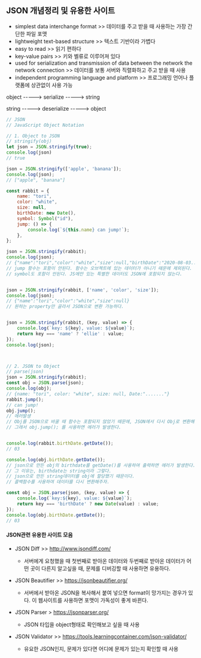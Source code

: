 ## JSON 개념정리 및 유용한 사이트

- simplest data interchange format >> 데이터를 주고 받을 때 사용하는 가장 간단한 파일 포맷
-  lightweight text-based structure >> 텍스트 기반이라 가볍다
- easy to read >> 읽기 편하다
- key-value pairs >> 키와 벨류로 이루어져 있다
- used for serialization and transmission of data between the network the network connection >> 데이터를 보통 서버와 직렬화하고 주고 받을 때 사용
- independent programming language and platform >> 프로그래밍 언어나 플랫폼에 상관없이 사용 가능



object -----> serialize -----> string

string -----> deserialize -----> object



```js
// JSON
// JavaScript Object Notation

// 1. Object to JSON
// stringify(obj)
let json = JSON.stringify(true);
console.log(json)
// true

json = JSON.stringify(['apple', 'banana']);
console.log(json);
// ["apple", "banana"]

const rabbit = {
    name: "tori",
    color: "white",
    size: null,
    birthDate: new Date(),
    symbol: Symbol("id"),
    jump: () => {
        console.log(`${this.name} can jump!`);
    },
};

json = JSON.stringify(rabbit);
console.log(json);
// {"name":"tori","color":"white","size":null,"birthDate":"2020-08-03......"}
// jump 함수는 포함이 안된다. 함수는 오브젝트에 있는 데이터가 아니기 때문에 제외된다.
// symbol도 포함이 안된다. JS에만 있는 특별한 데이터도 JSON에 포함되지 않는다.


json = JSON.stringify(rabbit, ['name', 'color', 'size']);
console.log(json);
// {"name":"tori","color":"white","size":null}
// 원하는 property만 골라서 JSON으로 변환 가능하다.


json = JSON.stringify(rabbit, (key, value) => {
    console.log(`key: ${key}, value: ${value}`);
    return key === 'name' ? 'ellie' : value;
});
console.log(json);



// 2. JSON to Object
// parse(json)
json = JSON.stringify(rabbit);
const obj = JSON.parse(json);
console.log(obj);
// {name: "tori", color: "white", size: null, Date:"......."}
rabbit.jump();
// can jump!
obj.jump();
// 에러발생
// Obj를 JSON으로 바꿀 때 함수는 포함되지 않았기 때문에, JSON에서 다시 Obj로 변환해도 메소드는 출력되지 않는다.
// 그래서 obj.jump(); 를 사용하면 에러가 발생한다.


console.log(rabbit.birthDate.getDate());
// 03

console.log(obj.birthDate.getDate());
// json으로 만든 obj의 birthdate를 getDate()를 사용하여 출력하면 에러가 발생한다.
// 그 이유는, birthdate는 string이라 그렇다.
// json으로 만든 string데이터를 obj에 할당했기 때문이다.
// 콜백함수를 사용하여 데이터를 다시 변환해주자.

const obj = JSON.parse(json, (key, value) => {
    console.log(`key:${key}, value: ${value}`);
    return key === 'birthDate' ? new Date(value) : value;
});
console.log(obj.birthDate.getDate());
// 03
```



#### JSON관련 유용한 사이트 모음

- JSON Diff >> http://www.jsondiff.com/
  - 서버에게 요청했을 때 첫번째로 받아온 데이터와 두번째로 받아온 데이터가 어떤 곳이 다른지 알고싶을 때, 문제를 디버깅할 때 사용하면 유용하다.



- JSON Beautifier >> https://jsonbeautifier.org/
  - 서버에서 받아온 JSON을 복사해서 붙여 넣으면 format이 망가지는 경우가 있다. 이 웹사이트를 사용하면 포맷이 가독성이 좋게 바뀐다.



- JSON Parser > https://jsonparser.org/
  - JSON 타입을 object형태로 확인해보고 싶을 때 사용



- JSON Validator >> https://tools.learningcontainer.com/json-validator/
  - 유요한 JSON인지, 문제가 있다면 어디에 문제가 있는지 확인할 때 사용